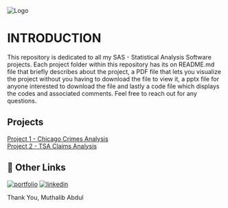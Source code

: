 
![Logo](https://images.g2crowd.com/uploads/product/image/social_landscape/social_landscape_b72d10f273272795e6dede660b8d58d9/sas-studio.png)


# INTRODUCTION

This repository is dedicated to all my SAS - Statistical Analysis Software projects. Each project folder within this repository has its on README.md file that briefly describes about the project, a PDF file that lets you visualize the project without you having to download the file to view it, a pptx file for anyone interested to download the file and lastly a code file which displays the codes and associated comments. Feel free to reach out for any questions.



## Projects 
[Project 1 - Chicago Crimes Analysis](https://github.com/MuthalibAbdul/SAS/blob/main/Project%201%20-%20Chicago%20Crimes%20Analysis/Chicago%20Motor%20Vehicle%20Theft%20Analysis.pdf)  
[Project 2 - TSA Claims Analysis](https://github.com/MuthalibAbdul/SAS/tree/main/Project%202%20-%20TSA%20Claims%20Analysis)

## 🔗 Other Links
[![portfolio](https://img.shields.io/badge/my_portfolio-000?style=for-the-badge&logo=ko-fi&logoColor=white)](https://muthalibabdul.github.io/Main.Portfolio/)
[![linkedin](https://img.shields.io/badge/linkedin-0A66C2?style=for-the-badge&logo=linkedin&logoColor=white)](https://www.linkedin.com/in/muthalibabdul/)

Thank You, 
Muthalib Abdul

